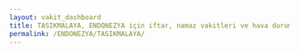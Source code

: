 ```yaml
---
layout: vakit_dashboard
title: TASIKMALAYA, ENDONEZYA için iftar, namaz vakitleri ve hava durumu - ilçe/eyalet seç
permalink: /ENDONEZYA/TASIKMALAYA/
---
```


<script type="text/javascript">
  var GLOBAL_COUNTRY = 'ENDONEZYA';
  var GLOBAL_CITY = 'TASIKMALAYA';
  var GLOBAL_STATE = '';
  var lat = 72;
  var lon = 21;
</script>
